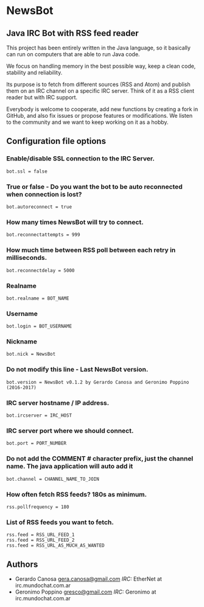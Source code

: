 # NewsBot
## Java IRC Bot with RSS feed reader

This project has been entirely written in the Java language, so it basically can
run on computers that are able to run Java code.

We focus on handling memory in the best possible way, keep a clean code,
stability and reliability.

Its purpose is to fetch from different sources (RSS and Atom) and publish them
on an IRC channel on a specific IRC server. Think of it as a RSS client reader
but with IRC support.

Everybody is welcome to cooperate, add new functions by creating a fork in
GitHub, and also fix issues or propose features or modifications. We listen to
the community and we want to keep working on it as a hobby.

## Configuration file options

### Enable/disable SSL connection to the IRC Server.
`bot.ssl = false`

### True or false - Do you want the bot to be auto reconnected when connection is lost?
`bot.autoreconnect = true`

### How many times NewsBot will try to connect.
`bot.reconnectattempts = 999`

### How much time between RSS poll between each retry in milliseconds.
`bot.reconnectdelay = 5000`

### Realname
`bot.realname = BOT_NAME`

### Username
`bot.login = BOT_USERNAME`

### Nickname
`bot.nick = NewsBot`

### Do not modify this line - Last NewsBot version.
`bot.version = NewsBot v0.1.2 by Gerardo Canosa and Geronimo Poppino
(2016-2017)`

### IRC server hostname / IP address.
`bot.ircserver = IRC_HOST`

### IRC server port where we should connect.
`bot.port = PORT_NUMBER`

### Do not add the COMMENT # character prefix, just the channel name. The java application will auto add it
`bot.channel = CHANNEL_NAME_TO_JOIN`

### How often fetch RSS feeds? 180s as minimum.
`rss.pollfrequency = 180`

### List of RSS feeds you want to fetch.
    rss.feed = RSS_URL_FEED_1
    rss.feed = RSS_URL_FEED_2
    rss.feed = RSS_URL_AS_MUCH_AS_WANTED

## Authors

- Gerardo Canosa [gera.canosa@gmail.com](mailto:gera.canosa@gmail.com) _IRC:_ EtherNet at irc.mundochat.com.ar
- Geronimo Poppino [gresco@gmail.com](mailto:gresco@gmail.com) _IRC:_ Geronimo at irc.mundochat.com.ar

